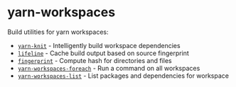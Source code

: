 # yarn-workspaces

Build utilities for yarn workspaces:

- [`yarn-knit`](/packages/yarn-knit) - Intelligently build workspace dependencies
- [`lifeline`](/packages/lifeline) - Cache build output based on source fingerprint
- [`fingerprint`](/packages/fingerprint) - Compute hash for directories and files
- [`yarn-workspaces-foreach`](/packages/yarn-workspaces-foreach) - Run a command on all workspaces
- [`yarn-workspaces-list`](/packages/yarn-workspaces-list) - List packages and dependencies for workspace
